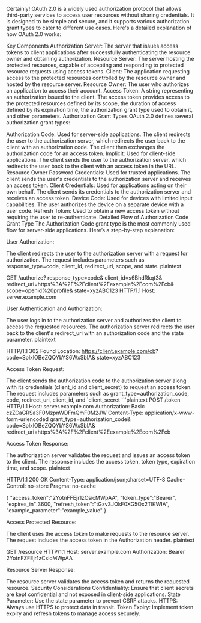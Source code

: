 Certainly! OAuth 2.0 is a widely used authorization protocol that allows third-party services to access user resources without sharing credentials. It is designed to be simple and secure, and it supports various authorization grant types to cater to different use cases. Here's a detailed explanation of how OAuth 2.0 works:

Key Components
Authorization Server: The server that issues access tokens to client applications after successfully authenticating the resource owner and obtaining authorization.
Resource Server: The server hosting the protected resources, capable of accepting and responding to protected resource requests using access tokens.
Client: The application requesting access to the protected resources controlled by the resource owner and hosted by the resource server.
Resource Owner: The user who authorizes an application to access their account.
Access Token: A string representing an authorization issued to the client. The access token provides access to the protected resources defined by its scope, the duration of access defined by its expiration time, the authorization grant type used to obtain it, and other parameters.
Authorization Grant Types
OAuth 2.0 defines several authorization grant types:

Authorization Code: Used for server-side applications. The client redirects the user to the authorization server, which redirects the user back to the client with an authorization code. The client then exchanges the authorization code for an access token.
Implicit: Used for client-side applications. The client sends the user to the authorization server, which redirects the user back to the client with an access token in the URL.
Resource Owner Password Credentials: Used for trusted applications. The client sends the user's credentials to the authorization server and receives an access token.
Client Credentials: Used for applications acting on their own behalf. The client sends its credentials to the authorization server and receives an access token.
Device Code: Used for devices with limited input capabilities. The user authorizes the device on a separate device with a user code.
Refresh Token: Used to obtain a new access token without requiring the user to re-authenticate.
Detailed Flow of Authorization Code Grant Type
The Authorization Code grant type is the most commonly used flow for server-side applications. Here’s a step-by-step explanation:

User Authorization:

The client redirects the user to the authorization server with a request for authorization.
The request includes parameters such as response_type=code, client_id, redirect_uri, scope, and state.
plaintext


GET /authorize?
response_type=code&
client_id=s6BhdRkqt3&
redirect_uri=https%3A%2F%2Fclient%2Eexample%2Ecom%2Fcb&
scope=openid%20profile&
state=xyzABC123
HTTP/1.1
Host: server.example.com

User Authentication and Authorization:

The user logs in to the authorization server and authorizes the client to access the requested resources.
The authorization server redirects the user back to the client's redirect_uri with an authorization code and the state parameter.
plaintext


HTTP/1.1 302 Found
Location: https://client.example.com/cb?
code=SplxlOBeZQQYbYS6WxSbIA&
state=xyzABC123

Access Token Request:

The client sends the authorization code to the authorization server along with its credentials (client_id and client_secret) to request an access token.
The request includes parameters such as grant_type=authorization_code, code, redirect_uri, client_id, and `client_secret   ```plaintext
POST /token HTTP/1.1
Host: server.example.com
Authorization: Basic czZCaGRSa3F0MzpnWDFmQmF0M2JW
Content-Type: application/x-www-form-urlencoded
grant_type=authorization_code&
code=SplxlOBeZQQYbYS6WxSbIA&
redirect_uri=https%3A%2F%2Fclient%2Eexample%2Ecom%2Fcb


Access Token Response:

The authorization server validates the request and issues an access token to the client.
The response includes the access token, token type, expiration time, and scope.
plaintext


HTTP/1.1 200 OK
Content-Type: application/json;charset=UTF-8
Cache-Control: no-store
Pragma: no-cache

{
  "access_token":"2YotnFFEjr1zCsicMWpAA",
  "token_type":"Bearer",
  "expires_in":3600,
  "refresh_token":"tGzv3JOkF0XG5Qx2TlKWIA",
  "example_parameter":"example_value"
}

Access Protected Resource:

The client uses the access token to make requests to the resource server.
The request includes the access token in the Authorization header.
plaintext


GET /resource HTTP/1.1
Host: server.example.com
Authorization: Bearer 2YotnFZFEjr1zCsicMWpAA

Resource Server Response:

The resource server validates the access token and returns the requested resource.
Security Considerations
Confidentiality: Ensure that client secrets are kept confidential and not exposed in client-side applications.
State Parameter: Use the state parameter to prevent CSRF attacks.
HTTPS: Always use HTTPS to protect data in transit.
Token Expiry: Implement token expiry and refresh tokens to manage access securely.
